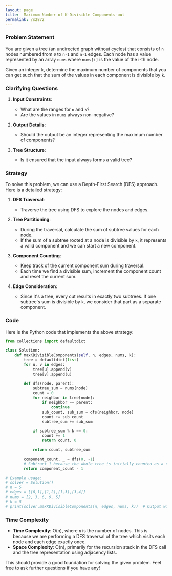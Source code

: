 ```yaml
---
layout: page
title:  Maximum Number of K-Divisible Components-out
permalink: /s2872
---
```


### Problem Statement

You are given a tree (an undirected graph without cycles) that consists of `n` nodes numbered from `0` to `n-1` and `n-1` edges. Each node has a value represented by an array `nums` where `nums[i]` is the value of the i-th node.

Given an integer `k`, determine the maximum number of components that you can get such that the sum of the values in each component is divisible by `k`.

### Clarifying Questions

1. **Input Constraints**:
   - What are the ranges for `n` and `k`?
   - Are the values in `nums` always non-negative?

2. **Output Details**:
   - Should the output be an integer representing the maximum number of components?
   
3. **Tree Structure**:
   - Is it ensured that the input always forms a valid tree?
   
### Strategy

To solve this problem, we can use a Depth-First Search (DFS) approach. Here is a detailed strategy:

1. **DFS Traversal**:
   - Traverse the tree using DFS to explore the nodes and edges.
   
2. **Tree Partitioning**:
   - During the traversal, calculate the sum of subtree values for each node.
   - If the sum of a subtree rooted at a node is divisible by `k`, it represents a valid component and we can start a new component.

3. **Component Counting**:
   - Keep track of the current component sum during traversal.
   - Each time we find a divisible sum, increment the component count and reset the current sum.

4. **Edge Consideration**:
   - Since it's a tree, every cut results in exactly two subtrees. If one subtree's sum is divisible by `k`, we consider that part as a separate component.

### Code

Here is the Python code that implements the above strategy:

```python
from collections import defaultdict

class Solution:
    def maxKDivisibleComponents(self, n, edges, nums, k):
        tree = defaultdict(list)
        for u, v in edges:
            tree[u].append(v)
            tree[v].append(u)

        def dfs(node, parent):
            subtree_sum = nums[node]
            count = 0
            for neighbor in tree[node]:
                if neighbor == parent:
                    continue
                sub_count, sub_sum = dfs(neighbor, node)
                count += sub_count
                subtree_sum += sub_sum

            if subtree_sum % k == 0:
                count += 1
                return count, 0
            
            return count, subtree_sum

        component_count, _ = dfs(0, -1)
        # Subtract 1 because the whole tree is initially counted as a component
        return component_count - 1

# Example usage:
# solver = Solution()
# n = 5
# edges = [[0,1],[1,2],[1,3],[3,4]]
# nums = [2, 3, 6, 9, 5]
# k = 5
# print(solver.maxKDivisibleComponents(n, edges, nums, k))  # Output will depend on this sample
```

### Time Complexity

- **Time Complexity**: O(n), where `n` is the number of nodes. This is because we are performing a DFS traversal of the tree which visits each node and each edge exactly once.
- **Space Complexity**: O(n), primarily for the recursion stack in the DFS call and the tree representation using adjacency lists.

This should provide a good foundation for solving the given problem. Feel free to ask further questions if you have any!